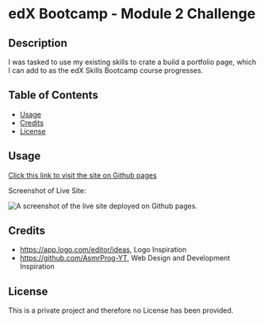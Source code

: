 # edX Bootcamp - Module 2 Challenge

## Description

I was tasked to use my existing skills to crate a build a portfolio page, which I can add to as the edX Skills Bootcamp course progresses.

## Table of Contents

- [Usage](#usage)
- [Credits](#credits)
- [License](#license)

## Usage

[Click this link to visit the site on Github pages](https://nadeemamdev.github.io/module-2-challenge/)

Screenshot of Live Site:

![A screenshot of the live site deployed on Github pages.]([https://nadeemamdev.github.io/module-2-challenge/Assets/Images/screenshot.png](https://nadeemamdev.github.io/module-2-challenge/Assets/images/screenshot.png))

## Credits

- https://app.logo.com/editor/ideas, Logo Inspiration
- https://github.com/AsmrProg-YT, Web Design and Development Inspiration

## License

This is a private project and therefore no License has been provided.
